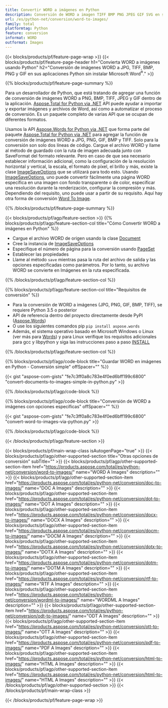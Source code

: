 ```yaml
---
title: Convertir WORD a imágenes en Python
description: Conversión de WORD a imagen TIFF BMP PNG JPEG GIF SVG en sus aplicaciones de Python sin usar Microsoft Word 
url: /es/python-net/conversion/word-to-images/
family: total
platformtag: Python
feature: conversion
informat: WORD
outformat: Images
---
```

{{< blocks/products/pf/feature-page-wrap >}}
{{< blocks/products/pf/feature-page-header h1="Convierta WORD a imágenes usando Python" h2="Conversión de imágenes WORD a JPG, TIFF, BMP, PNG y GIF en sus aplicaciones Python sin instalar Microsoft Word<sup>&reg;</sup>." >}}

{{% blocks/products/pf/feature-page-summary %}}

Para un desarrollador de Python, que está tratando de agregar una función de conversión de imágenes WORD a PNG, BMP, TIFF, JPEG y GIF dentro de la aplicación. [Aspose.Total for Python via .NET](https://products.aspose.com/total/python-net/) API puede ayudar a importar y exportar imágenes y archivos de Word, así como a automatizar el proceso de conversión. Es un paquete completo de varias API que se ocupan de diferentes formatos. 

Usamos la API [Aspose.Words for Python via .NET](https://products.aspose.com/words/python-net/) que forma parte del paquete [Aspose.Total for Python via .NET](https://products.aspose.com/total/python-net/) para agregar la función de conversión de imágenes WORD a JPG, PNG, GIF, BMP y TIFF. Solo para la conversión son solo dos líneas de código. Cargue el archivo WORD y llame al método de guardado con la ruta de imagen adecuada junto con SaveFormat del formato relevante. Pero en caso de que sea necesario establecer información adicional, como la configuración de la resolución horizontal y vertical, la escala, el formato de píxel, el brillo y más, existe la clase [ImageSaveOptions](https://reference.aspose.com/words/python-net/aspose.words.saving/imagesaveoptions/) que se utilizará para todo esto. Usando [ImageSaveOptions](https://reference.aspose.com/words/python-net/aspose.words.saving/imagesaveoptions/), uno puede convertir fácilmente una página WORD específica en una imagen con fondo transparente o de color, especificar una resolución durante la renderización, configurar la compresión y más. Dependiendo del requisito, uno puede usar a partir de su requisito. Aquí hay otra forma de conversión [Word To Image](https://products.aspose.com/words/python-net/conversion/word-to-image/).

{{% /blocks/products/pf/feature-page-summary %}}

{{< blocks/products/pf/agp/feature-section >}}
{{% blocks/products/pf/agp/feature-section-col title="Cómo Convertir WORD a imágenes en Python" %}}
- Cargue el archivo WORD de origen usando la clase [Document](https://reference.aspose.com/words/python-net/aspose.words/document/)
- Cree la instancia de [ImageSaveOptions](https://reference.aspose.com/words/python-net/aspose.words.saving/imagesaveoptions/)
- Especifique el número de página para la conversión usando [PageSet](https://reference.aspose.com/words/python-net/aspose.words.saving/pageset/)
- Establecer las propiedades
- Llame al método `save` mientras pasa la ruta del archivo de salida y las opciones especificadas como parámetros. Por lo tanto, su archivo WORD se convierte en Imágenes en la ruta especificada.

{{% /blocks/products/pf/agp/feature-section-col %}}

{{% blocks/products/pf/agp/feature-section-col title="Requisitos de conversión" %}}

- Para la conversión de WORD a imágenes (JPG, PNG, GIF, BMP, TIFF), se requiere Python 3.5 o posterior
- API de referencia dentro del proyecto directamente desde PyPI ([Aspose.Words](https://pypi.org/project/aspose-words/))
- O use los siguientes comandos pip ```pip install aspose.words```
- Además, el sistema operativo basado en Microsoft Windows o Linux (ver más para [Words](https://docs.aspose.com/words/python-net/system-requirements/)) y para Linux verifique los requisitos adicionales para gcc y libpython y siga las instrucciones paso a paso [INSTALL](https://docs.aspose.com/words/python-net/installation/)
 

{{% /blocks/products/pf/agp/feature-section-col %}}

{{% blocks/products/pf/agp/code-block title="Guardar WORD en imágenes en Python - Conversión simple" offSpacer="" %}}

{{< gist "aspose-com-gists" "fe7c3ff0a8c783e4f0ed6bff199c6800" "convert-documents-to-images-simple-in-python.py" >}}

{{% /blocks/products/pf/agp/code-block %}}

{{% blocks/products/pf/agp/code-block title="Conversión de WORD a imágenes con opciones específicas" offSpacer="" %}}

{{< gist "aspose-com-gists" "fe7c3ff0a8c783e4f0ed6bff199c6800" "convert-word-to-images-via-python.py" >}}

{{% /blocks/products/pf/agp/code-block %}}

{{< /blocks/products/pf/agp/feature-section >}}

{{< blocks/products/pf/main-wrap-class isAutogenPage="true" >}}
{{< blocks/products/pf/agp/other-supported-section title="Otras opciones de conversión" subTitle="" >}}
{{< blocks/products/pf/agp/other-supported-section-item href="https://products.aspose.com/total/es/python-net/conversion/word-to-images/" name="WORD A Images" description="" >}}
{{< blocks/products/pf/agp/other-supported-section-item href="https://products.aspose.com/total/es/python-net/conversion/doc-to-images/" name="DOC A Images" description="" >}}
{{< blocks/products/pf/agp/other-supported-section-item href="https://products.aspose.com/total/es/python-net/conversion/dot-to-images/" name="DOT A Images" description="" >}}
{{< blocks/products/pf/agp/other-supported-section-item href="https://products.aspose.com/total/es/python-net/conversion/docx-to-images/" name="DOCX A Images" description="" >}}
{{< blocks/products/pf/agp/other-supported-section-item href="https://products.aspose.com/total/es/python-net/conversion/docm-to-images/" name="DOCM A Images" description="" >}}
{{< blocks/products/pf/agp/other-supported-section-item href="https://products.aspose.com/total/es/python-net/conversion/dotx-to-images/" name="DOTX A Images" description="" >}}
{{< blocks/products/pf/agp/other-supported-section-item href="https://products.aspose.com/total/es/python-net/conversion/dotm-to-images/" name="DOTM A Images" description="" >}}
{{< blocks/products/pf/agp/other-supported-section-item href="https://products.aspose.com/total/es/python-net/conversion/rtf-to-images/" name="RTF A Images" description="" >}}
{{< blocks/products/pf/agp/other-supported-section-item href="https://products.aspose.com/total/es/python-net/conversion/wordml-to-images/" name="WORDML A Images" description="" >}}
{{< blocks/products/pf/agp/other-supported-section-item href="https://products.aspose.com/total/es/python-net/conversion/odt-to-images/" name="ODT A Images" description="" >}}
{{< blocks/products/pf/agp/other-supported-section-item href="https://products.aspose.com/total/es/python-net/conversion/ott-to-images/" name="OTT A Images" description="" >}}
{{< blocks/products/pf/agp/other-supported-section-item href="https://products.aspose.com/total/es/python-net/conversion/pdf-to-images/" name="PDF A Images" description="" >}}
{{< blocks/products/pf/agp/other-supported-section-item href="https://products.aspose.com/total/es/python-net/conversion/html-to-images/" name="HTML A Images" description="" >}}
{{< blocks/products/pf/agp/other-supported-section-item href="https://products.aspose.com/total/es/python-net/conversion/html-to-images/" name="HTML A Images" description="" >}}
{{< /blocks/products/pf/agp/other-supported-section >}}
{{< /blocks/products/pf/main-wrap-class >}}

{{< /blocks/products/pf/feature-page-wrap >}}